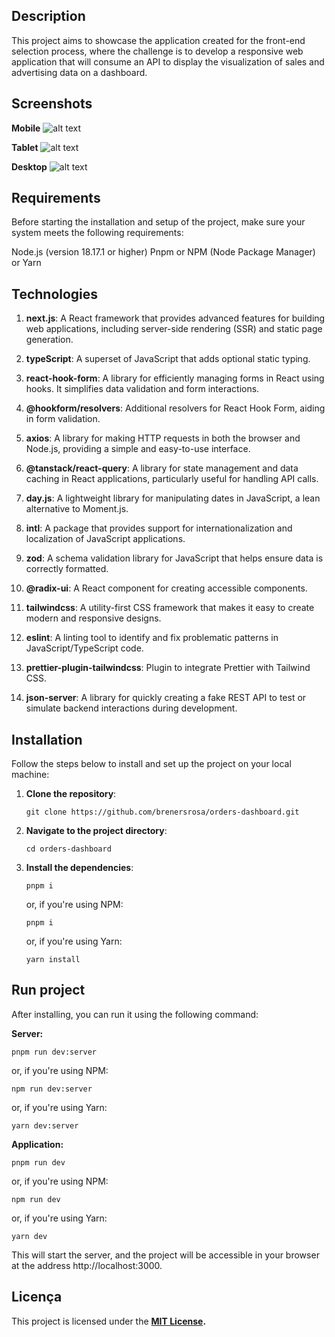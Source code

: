 ## Description

This project aims to showcase the application created for the front-end selection process, where the challenge is to develop a responsive web application that will consume an API to display the visualization of sales and advertising data on a dashboard.

## Screenshots

**Mobile**
![alt text](https://github.com/brenersrosa/orders-dashboard/blob/main/public/screenshots/mobile.png)

**Tablet**
![alt text](https://github.com/brenersrosa/orders-dashboard/blob/main/public/screenshots/tablet.png)

**Desktop**
![alt text](https://github.com/brenersrosa/orders-dashboard/blob/main/public/screenshots/desktop.png)

## Requirements

Before starting the installation and setup of the project, make sure your system meets the following requirements:

Node.js (version 18.17.1 or higher)
Pnpm or NPM (Node Package Manager) or Yarn

## Technologies

1. **next.js**: A React framework that provides advanced features for building web applications, including server-side rendering (SSR) and static page generation.

2. **typeScript**: A superset of JavaScript that adds optional static typing.

3. **react-hook-form**: A library for efficiently managing forms in React using hooks. It simplifies data validation and form interactions.

4. **@hookform/resolvers**: Additional resolvers for React Hook Form, aiding in form validation.

5. **axios**: A library for making HTTP requests in both the browser and Node.js, providing a simple and easy-to-use interface.

6. **@tanstack/react-query**: A library for state management and data caching in React applications, particularly useful for handling API calls.

7. **day.js**: A lightweight library for manipulating dates in JavaScript, a lean alternative to Moment.js.

8. **intl**: A package that provides support for internationalization and localization of JavaScript applications.

9. **zod**: A schema validation library for JavaScript that helps ensure data is correctly formatted.

10. **@radix-ui**: A React component for creating accessible components.

11. **tailwindcss**: A utility-first CSS framework that makes it easy to create modern and responsive designs.

12. **eslint**: A linting tool to identify and fix problematic patterns in JavaScript/TypeScript code.

13. **prettier-plugin-tailwindcss**: Plugin to integrate Prettier with Tailwind CSS.

14. **json-server**: A library for quickly creating a fake REST API to test or simulate backend interactions during development.

## Installation

Follow the steps below to install and set up the project on your local machine:

1. **Clone the repository**:

   ```shell
   git clone https://github.com/brenersrosa/orders-dashboard.git
   ```

2. **Navigate to the project directory**:

   ```shell
   cd orders-dashboard
   ```

3. **Install the dependencies**:

   ```shell
   pnpm i
   ```

   or, if you're using NPM:

   ```shell
   pnpm i
   ```

   or, if you're using Yarn:

   ```shell
   yarn install
   ```

## Run project

After installing, you can run it using the following command:

**Server:**
```shell
pnpm run dev:server
```

or, if you're using NPM:

```shell
npm run dev:server
```

or, if you're using Yarn:

```shell
yarn dev:server
```

**Application:**
```shell
pnpm run dev
```

or, if you're using NPM:

```shell
npm run dev
```

or, if you're using Yarn:

```shell
yarn dev
```

This will start the server, and the project will be accessible in your browser at the address http://localhost:3000.

## Licença

This project is licensed under the **[MIT License](https://opensource.org/license/mit/).**